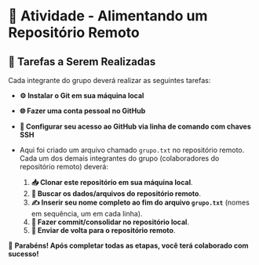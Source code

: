 # 📂 Atividade - Alimentando um Repositório Remoto

## 📝 Tarefas a Serem Realizadas

Cada integrante do grupo deverá realizar as seguintes tarefas:

- **⚙️ Instalar o Git em sua máquina local**

- **🌐 Fazer uma conta pessoal no GitHub**

- **🔐 Configurar seu acesso ao GitHub via linha de comando com chaves SSH**

- Aqui foi criado um arquivo chamado `grupo.txt` no repositório remoto. Cada um dos demais integrantes do grupo (colaboradores do repositório remoto) deverá:

  1. **📥 Clonar este repositório em sua máquina local**.
  2. **📂 Buscar os dados/arquivos do repositório remoto**.
  3. **✍️ Inserir seu nome completo ao fim do arquivo `grupo.txt`** (nomes em sequência, um em cada linha).
  4. **💾 Fazer commit/consolidar no repositório local**.
  5. **🚀 Enviar de volta para o repositório remoto**.

🎉 **Parabéns! Após completar todas as etapas, você terá colaborado com sucesso!**


